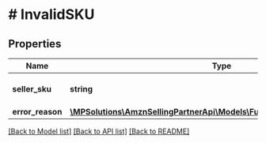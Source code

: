 # # InvalidSKU

## Properties

Name | Type | Description | Notes
------------ | ------------- | ------------- | -------------
**seller_sku** | **string** | The seller SKU of the item. | [optional]
**error_reason** | [**\MPSolutions\AmznSellingPartnerApi\Models\FulfillmentInbound\ErrorReason**](ErrorReason.md) |  | [optional]

[[Back to Model list]](../../README.md#models) [[Back to API list]](../../README.md#endpoints) [[Back to README]](../../README.md)
